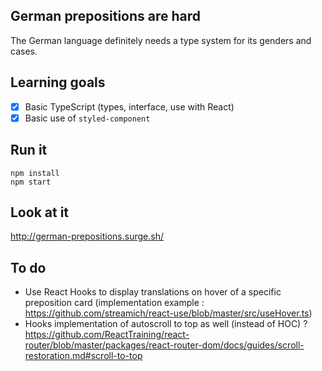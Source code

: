 ## German prepositions are hard

The German language definitely needs a type system for its genders and cases.

## Learning goals
- [x] Basic TypeScript (types, interface, use with React)
- [x] Basic use of `styled-component`

## Run it

```
npm install
npm start
```

## Look at it

http://german-prepositions.surge.sh/

## To do

- Use React Hooks to display translations on hover of a specific preposition card (implementation example : https://github.com/streamich/react-use/blob/master/src/useHover.ts)
- Hooks implementation of autoscroll to top as well (instead of HOC) ? https://github.com/ReactTraining/react-router/blob/master/packages/react-router-dom/docs/guides/scroll-restoration.md#scroll-to-top
